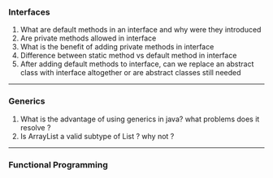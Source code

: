### Interfaces ###
1. What are default methods in an interface and why were they introduced
2. Are private methods allowed in interface
3. What is the benefit of adding private methods in interface
4. Difference between static method vs default method in interface
5. After adding default methods to interface, can we replace an abstract class with interface altogether or are abstract classes still needed

---
### Generics ###
1. What is the advantage of using generics in java? what problems does it resolve ?
2. Is ArrayList<Integer> a valid subtype of List<Number> ? why not ?
  
---
### Functional Programming ###
  
  
